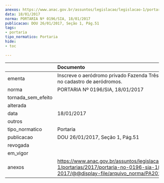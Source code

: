 ```yaml
---
anexos: https://www.anac.gov.br/assuntos/legislacao/legislacao-1/portarias/2017/portaria-no-0196-sia-18-01-2017/@@display-file/arquivo_norma/PA2017-0196.pdf
data: 18/01/2017
norma: PORTARIA Nº 0196/SIA, 18/01/2017
publicacao: DOU 26/01/2017, Seção 1, Pág.51
tags:
- portaria
tipo_normatico: Portaria
hide: 
- toc 
 
---
```


|                    | Documento                                                                                                                                            |
|:-------------------|:-----------------------------------------------------------------------------------------------------------------------------------------------------|
| ementa             | Inscreve o aeródromo privado Fazenda Três Pontes (MS) no cadastro de aeródromos.                                                                     |
| norma              | PORTARIA Nº 0196/SIA, 18/01/2017                                                                                                                     |
| tornada_sem_efeito |                                                                                                                                                      |
| alterada           |                                                                                                                                                      |
| data               | 18/01/2017                                                                                                                                           |
| outros             |                                                                                                                                                      |
| tipo_normatico     | Portaria                                                                                                                                             |
| publicacao         | DOU 26/01/2017, Seção 1, Pág.51                                                                                                                      |
| revogada           |                                                                                                                                                      |
| em_vigor           |                                                                                                                                                      |
| anexos             | https://www.anac.gov.br/assuntos/legislacao/legislacao-1/portarias/2017/portaria-no-0196-sia-18-01-2017/@@display-file/arquivo_norma/PA2017-0196.pdf |